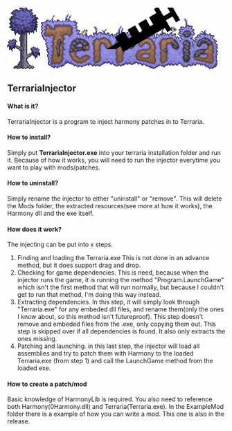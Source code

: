 ![alt text](https://github.com/ConfuzzedCat/TerrariaInjector/blob/master/TerrariaInjector_Long.png?raw=true)
## TerrariaInjector
#### What is it?
TerrariaInjector is a program to inject harmony patches in to Terraria.

#### How to install?
Simply put **TerrariaInjector.exe** into your terraria installation folder and run it. 
Because of how it works, you will need to run the injector everytime you want to play with mods/patches.

#### How to uninstall?
Simply rename the injector to either "uninstall" or "remove". This will delete the  Mods folder, the extracted resources(see more at how it works), the Harmony dll and the exe itself.

#### How does it work?
The injecting can be put into x steps.
1. Finding and loading the Terraria.exe
This is not done in an advance method, but it does support drag and drop. 
2. Checking for game dependencies.
   This is need, because when the injector runs the game, it is running the method "Program.LaunchGame" which isn't the first method that will run normally, but because I couldn't get to run that method, I'm doing this way instead.
3. Extracting dependencies.
In this step, it will simply look through "Terraria.exe" for any embeded dll files, and rename them(only the ones I know about, so this method isn't futureproof). This step doesn't remove and embeded files from the .exe, only copying them out. This step is skipped over if all dependencies is found. It also only extracts the ones missing.
4. Patching and launching.
   in this last step, the injector will load all assemblies and try to patch them with Harmony to the loaded Terraria.exe (from step 1) and call the LaunchGame method from the loaded exe.

#### How to create a patch/mod
Basic knowledge of HarmonyLib is required. You also need to reference both Harmony(0Harmony.dll) and Terraria(Terraria.exe). In the ExampleMod folder there is a example of how you can write a mod. This one is also in the release.
